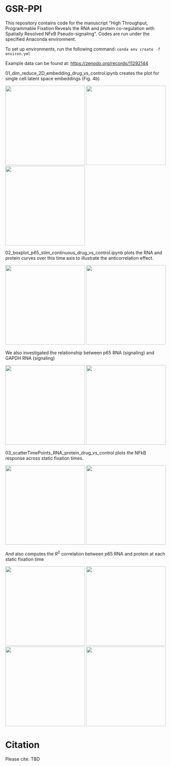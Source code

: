 # GSR-PPI

This repository contains code for the manuscript "High Throughput, Programmable Fixation Reveals the RNA and protein co-regulation with Spatially Resolved NFκB Pseudo-signaling". Codes are run under the specified Anaconda environment.

To set up environments, run the following command: `conda env create -f environ.yml`

Example data can be found at: https://zenodo.org/records/11292144

01_dim_reduce_2D_embedding_drug_vs_control.ipynb creates the plot for single cell latent space embeddings (Fig. 4b)

<img src="https://github.com/coskunlab/pSigOmics/blob/main/figures/TNFa_time.png" height="250"> <img src="https://github.com/coskunlab/pSigOmics/blob/main/figures/TNFa_stim.png" height="250"> <img src="https://github.com/coskunlab/pSigOmics/blob/main/figures/TNFa_P-R.png" height="250">

02_boxplot_p65_stim_continuous_drug_vs_control.ipynb plots the RNA and protein curves over this time axis to illustrate the anticorrelation effect.

<img src="https://github.com/coskunlab/pSigOmics/blob/main/figures/IL1B_WholeCell.png" height="250"> <img src="https://github.com/coskunlab/pSigOmics/blob/main/figures/TNFa_Cytosol.png" height="250">

We also investigated the relationship between p65 RNA (signaling) and GAPDH RNA (signaling)

<img src="https://github.com/coskunlab/pSigOmics/blob/main/figures/TNFa_RNA_Count.png" height="250"> <img src="https://github.com/coskunlab/pSigOmics/blob/main/figures/TNFa_RNA_Intensity.png" height="250">

03_scatterTimePoints_RNA_protein_drug_vs_control plots the NFkB response across static fixation times. 

<img src="https://github.com/coskunlab/pSigOmics/blob/main/figures/IL1B_CellCounts_norm.png" height="250"> <img src="https://github.com/coskunlab/pSigOmics/blob/main/figures/TNFa_MedianNucCytoRatio_IQR.png" height="250">

And also computes the $R^2$ correlation between p65 RNA and protein at each static fixation time

<img src="https://github.com/coskunlab/pSigOmics/blob/main/figures/TNFa_Time_0mins.png" height="250"> <img src="https://github.com/coskunlab/pSigOmics/blob/main/figures/TNFa_Time_30mins.png" height="250"> <img src="https://github.com/coskunlab/pSigOmics/blob/main/figures/TNFa_Time_60mins.png" height="250"> <img src="https://github.com/coskunlab/pSigOmics/blob/main/figures/TNFa_Time_90mins.png" height="250">

# Citation

Please cite: TBD
